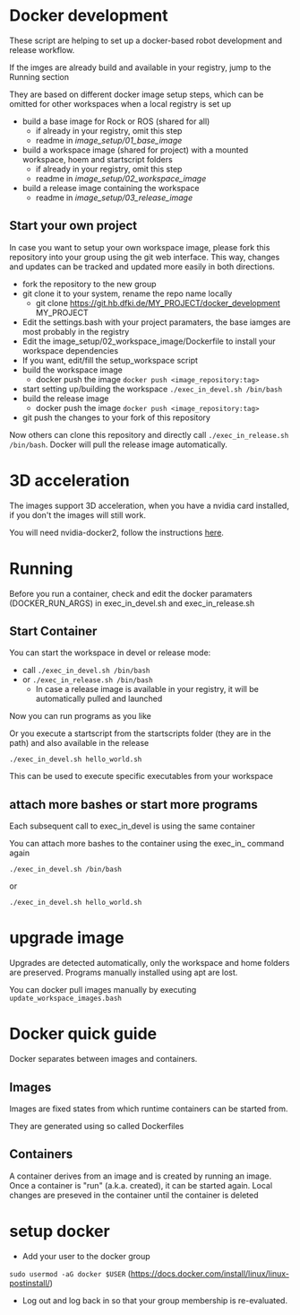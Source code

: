 # Docker development 

These script are helping to set up a docker-based robot development and release workflow.

If the imges are already build and available in your registry, jump to the Running section

They are based on different docker image setup steps, which can be omitted for other workspaces when a local registry is set up

* build a base image for Rock or ROS (shared for all)
   * if already in your registry, omit this step
   * readme in _image_setup/01_base_image_
* build a workspace image (shared for project) with a mounted workspace, hoem and startscript folders
   * if already in your registry, omit this step
   * readme in _image_setup/02_workspace_image_
* build a release image containing the workspace
   * readme in _image_setup/03_release_image_

## Start your own project

In case you want to setup your own workspace image, please fork this repository into your group using the git web interface.
This way, changes and updates can be tracked and updated more easily in both directions.

* fork the repository to the new group
* git clone it to your system, rename the repo name locally
   * git clone https://git.hb.dfki.de/MY_PROJECT/docker_development MY_PROJECT
* Edit the settings.bash with your project paramaters, the base iamges are most probably in the registry
* Edit the image_setup/02_workspace_image/Dockerfile to install your workspace dependencies
* If you want, edit/fill the setup_workspace script
* build the workspace image
   * docker push the image ```docker push <image_repository:tag>```
* start setting up/building the workspace ```./exec_in_devel.sh /bin/bash```
* build the release image
   * docker push the image ```docker push <image_repository:tag>```
* git push the changes to your fork of this repository

Now others can clone this repository and directly call ```./exec_in_release.sh /bin/bash```.
Docker will pull the release image automatically.



# 3D acceleration

The images support 3D acceleration, when you have a nvidia card installed, if you don't the images will still work.

You will need nvidia-docker2, follow the instructions [here](https://github.com/NVIDIA/nvidia-docker).



# Running 

Before you run a container, check and edit the docker paramaters (DOCKER\_RUN\_ARGS) in exec_in_devel.sh and exec_in_release.sh

## Start Container

You can start the workspace in devel or release mode:

* call ```./exec_in_devel.sh /bin/bash``` 
* or   ```./exec_in_release.sh /bin/bash``` 
  * In case a release image is available in your registry, it will be automatically pulled and launched

Now you can run programs as you like

Or you execute a startscript from the startscripts folder (they are in the path) and also available in the release

```./exec_in_devel.sh hello_world.sh```

This can be used to execute specific executables from your workspace


## attach more bashes or start more programs

Each subsequent call to exec\_in\_devel is using the same container

You can attach more bashes to the container using the exec\_in\_ command again

```./exec_in_devel.sh /bin/bash```

or 

```./exec_in_devel.sh hello_world.sh```


# upgrade image

Upgrades are detected automatically, only the workspace and home folders are preserved.
Programs manually installed using apt are lost.

You can docker pull images manually by executing ```update_workspace_images.bash```

# Docker quick guide

Docker separates between images and containers.

## Images

Images are fixed states from which runtime containers can be started from.

They are generated using so called Dockerfiles

## Containers

A container derives from an image and is created by running an image.
Once a container is "run" (a.k.a. created), it can be started again.
Local changes are preseved in the container until the container is deleted

# setup docker

* Add your user to the docker group

`sudo usermod -aG docker $USER` (https://docs.docker.com/install/linux/linux-postinstall/)

* Log out and log back in so that your group membership is re-evaluated.



